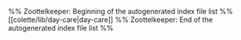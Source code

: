 %% Zoottelkeeper: Beginning of the autogenerated index file list  %%
 [[colette/lib/day-care|day-care]]
%% Zoottelkeeper: End of the autogenerated index file list  %%
